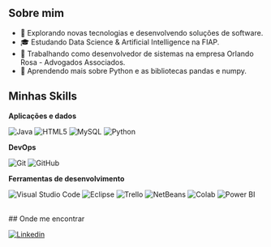 ## Sobre mim

- 🤔 Explorando novas tecnologias e desenvolvendo soluções de software.
- 🎓 Estudando Data Science & Artificial Intelligence na FIAP.
- 💼 Trabalhando como desenvolvedor de sistemas na empresa Orlando Rosa - Advogados Associados.
- 🌱 Aprendendo mais sobre Python e as bibliotecas pandas e numpy.

## Minhas Skills

**Aplicações e dados**

![Java](https://img.shields.io/badge/-Java-333333?style=flat&logo=Java&logoColor=007396)
![HTML5](https://img.shields.io/badge/-HTML5-333333?style=flat&logo=HTML5)
![MySQL](https://img.shields.io/badge/-MySQL-333333?style=flat&logo=mysql)
![Python](https://img.shields.io/badge/-Python-333333?style=flat&logo=python&logoColor=white)

**DevOps**

![Git](https://img.shields.io/badge/-Git-333333?style=flat&logo=git)
![GitHub](https://img.shields.io/badge/-GitHub-333333?style=flat&logo=github)

**Ferramentas de desenvolvimento**

![Visual Studio Code](https://img.shields.io/badge/-Visual%20Studio%20Code-333333?style=flat&logo=visual-studio-code&logoColor=007ACC)
![Eclipse](https://img.shields.io/badge/-Eclipse-333333?style=flat&logo=eclipse-ide&logoColor=2C2255)
![Trello](https://img.shields.io/badge/-Trello-333333?style=flat&logo=trello&logoColor=007ACC)
![NetBeans](https://img.shields.io/badge/-NetBeans-333333?style=flat&logo=apache-netbeans-ide&logoColor=white)
![Colab](https://img.shields.io/badge/-Colab-333333?style=flat&logo=googlecolab&logoColor=white)
![Power BI](https://img.shields.io/badge/-Power%20BI-333333?style=flat&logo=powerbi&logoColor=white)

<br/>
## Onde me encontrar

[![Linkedin](https://img.shields.io/badge/-Linkedin-blue?style=flat-square&logo=Linkedin&logoColor=white&link=https://www.linkedin.com/in/guilherme-buenos-ayres-de-brito-663579239/)](https://www.linkedin.com/in/guilherme-buenos-ayres-de-brito-663579239/)
